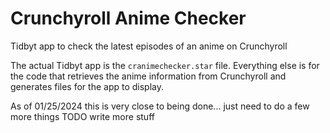 # Crunchyroll Anime Checker

Tidbyt app to check the latest episodes of an anime on Crunchyroll

The actual Tidbyt app is the `cranimechecker.star` file. Everything else is for the code that retrieves the anime information from Crunchyroll and generates files for the app to display.

As of 01/25/2024 this is very close to being done... just need to do a few more things
TODO write more stuff
